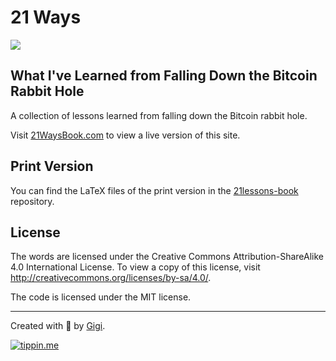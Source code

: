 # 21 Ways

![](https://21WaysBook.com/assets/images/bitcoin-orange-pill.jpg)

## What I've Learned from Falling Down the Bitcoin Rabbit Hole

A collection of lessons learned from falling down the Bitcoin rabbit hole. 

Visit [21WaysBook.com](https://21WaysBook.com/) to view a live version of this site. 

## Print Version

You can find the LaTeX files of the print version in the [21lessons-book](https://github.com/21-lessons/21lessons-book) repository.

## License

The words are licensed under the Creative Commons Attribution-ShareAlike 4.0
International License. To view a copy of this license, visit
http://creativecommons.org/licenses/by-sa/4.0/.

The code is licensed under the MIT license.

---

Created with 🧡 by [Gigi](https://dergigi.com/support/).

[![tippin.me](https://badgen.net/badge/%E2%9A%A1%EF%B8%8Ftippin.me/@dergigi/F0918E)](https://tippin.me/@dergigi)

